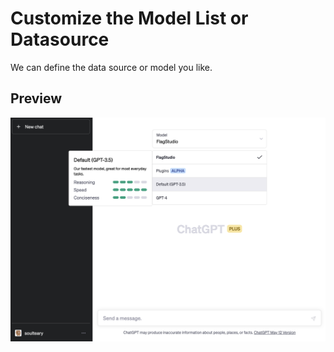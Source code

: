 # Customize the Model List or Datasource

We can define the data source or model you like.

## Preview

![](./preview.png)
